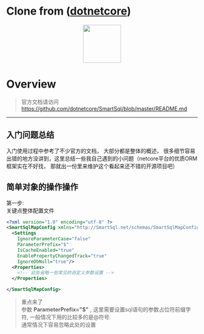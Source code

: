 
# Clone from ([dotnetcore](https://github.com/dotnetcore/SmartSql))

<p align="center">
  <a href="https://smartsql.net/en/" target="_blank">
    <img width="100"src="./SmartSql.png"/>
  </a>
</p>

# Overview

> 官方文档请访问
> https://github.com/dotnetcore/SmartSql/blob/master/README.md
---


## 入门问题总结

入门使用过程中参考了不少官方的文档， 大部分都是整体的概述， 很多细节容易出错的地方没讲到，这里总结一些我自己遇到的小问题（netcore平台的优质ORM框架实在不好找， 那就出一份里来维护这个看起来还不错的开源项目吧）

## 简单对象的操作操作
第一步:   
   关键点整体配置文件
```xml
<?xml version="1.0" encoding="utf-8" ?>
<SmartSqlMapConfig xmlns="http://SmartSql.net/schemas/SmartSqlMapConfig.xsd">
  <Settings 
    IgnoreParameterCase="false" 
    ParameterPrefix="$"  
    IsCacheEnabled="true" 
    EnablePropertyChangedTrack="true" 
    IgnoreDbNull="true"/>
  <Properties>
    <!-- 此处省略一些常见的自定义参数设置 -->
  </Properties>

</SmartSqlMapConfig>
```

>重点来了  
> 参数 **ParameterPrefix="$"** , 这里需要设置sql语句的参数占位符前缀字符, 一般情况下用的比较多的是@符号.  
> 通常情况下容易忽略此处的设置

